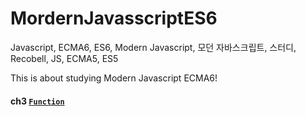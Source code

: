 # MordernJavasscriptES6
Javascript, ECMA6, ES6, Modern Javascript, 모던 자바스크립트, 스터디, Recobell, JS, ECMA5, ES5


This is about studying Modern Javascript ECMA6!

#### ch3 [`Function`](./.md#ch3.Function)
